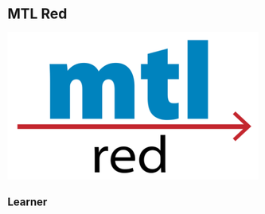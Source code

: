 # MTL Red
[![](https://github.com/lzim/teampsd/blob/master/resources/logos/mtl_how_red.png?raw=true)](https://mtl.how/red)

## Learner
